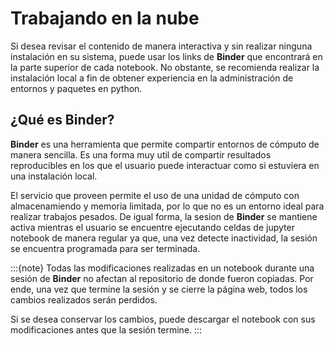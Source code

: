# Trabajando en la nube

Si desea revisar el contenido de manera interactiva y sin realizar ninguna instalación en su sistema, puede usar los links de **Binder** que encontrará en la parte superior de cada notebook. No obstante, se recomienda realizar la instalación local a fin de obtener experiencia en la administración de entornos y paquetes en python.

## ¿Qué es Binder?

**Binder** es una herramienta que permite compartir entornos de cómputo de manera sencilla. Es una forma muy util de compartir resultados reproducibles en los que el usuario puede interactuar como si estuviera en una instalación local.

El servicio que proveen permite el uso de una unidad de cómputo con almacenamiendo y memoria limitada, por lo que no es un entorno ideal para realizar trabajos pesados. De igual forma, la sesion de **Binder** se mantiene activa mientras el usuario se encuentre ejecutando celdas de jupyter notebook de manera regular ya que, una vez detecte inactividad, la sesión se encuentra programada para ser terminada.

:::{note}
Todas las modificaciones realizadas en un notebook durante una sesión de **Binder** no afectan al repositorio de donde fueron copiadas. Por ende, una vez que termine la sesión y se cierre la página web, todos los cambios realizados serán perdidos.

Si se desea conservar los cambios, puede descargar el notebook con sus modificaciones antes que la sesión termine.
:::